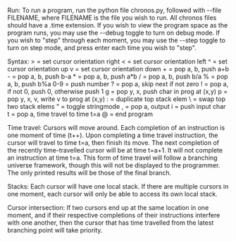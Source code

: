 Run:
    To run a program, run the python file chronos.py, followed with --file FILENAME, where FILENAME is the file you wish to run.
    All chronos files should have a .time extension.
    If you wish to view the program space as the program runs, you may use the --debug toggle to turn on debug mode.
    If you wish to "step" through each moment, you may use the --step toggle to turn on step mode, and press enter each time you wish to "step".

Syntax:
    > = set cursor orientation right
    < = set cursor orientation left
    ^ = set cursor orientation up
    v = set cursor orientation down
    + = pop a, b, push a+b
    - = pop a, b, push b-a
    * = pop a, b, push a*b
    / = pop a, b, push b/a
    % = pop a, b, push b%a
    0-9 = push number
    ? = pop a, skip next if not zero
    ! = pop a, if not 0, push 0, otherwise push 1
    g = pop y, x, push char in prog at (x,y)
    p = pop y, x, v, write v to prog at (x,y)
    : = duplicate top stack elem
    \ = swap top two stack elems
    " = toggle stringmode
    , = pop a, output
    i = push input char
    t = pop a, time travel to time t=a
    @ = end program

Time travel:
    Cursors will move around.
    Each completion of an instruction is one moment of time (t++).
    Upon completing a time travel instruction, the cursor will travel to time t=a, then finish its move.
    The next completion of the recently time-travelled cursor will be at time t=a+1.
    It will not complete an instruction at time t=a.
    This form of time travel will follow a branching universe framework, though this will not be displayed to the programmer.
    The only printed results will be those of the final branch.

Stacks:
    Each cursor will have one local stack.
    If there are multiple cursors in one moment, each cursor will only be able to access its own local stack.

Cursor intersection:
    If two cursors end up at the same location in one moment, and if their respective completions of their instructions interfere with one another, then the cursor that has time travelled from the latest branching point will take priority.

